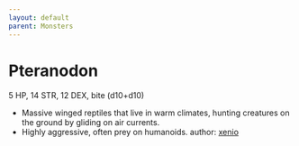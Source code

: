 ```yaml
---
layout: default
parent: Monsters
---
```

# Pteranodon
5 HP, 14 STR, 12 DEX, bite (d10+d10)
- Massive winged reptiles that live in warm climates, hunting creatures on the ground by gliding on air currents.
- Highly aggressive, often prey on humanoids.
author: [xenio](https://xenioinabottle.blogspot.com/2021/03/classic-monsters-for-cairnito-part-2.html)
